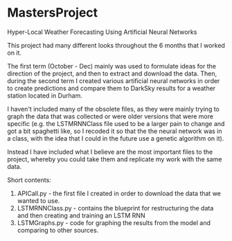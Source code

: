 # MastersProject
Hyper-Local Weather Forecasting Using Artificial Neural Networks

This project had many different looks throughout the 6 months that I worked on it.

The first term (October - Dec) mainly was used to formulate ideas for the direction of the project, and then to extract and download the data. Then, during the second term I created various artificial neural networks in order to create predictions and compare them to DarkSky results for a weather station located in Durham. 

I haven't included many of the obsolete files, as they were mainly trying to graph the data that was collected or were older versions that were more specific (e.g. the LSTMRNNClass file used to be a larger pain to change and got a bit spaghetti like, so I recoded it so that the the neural network was in a class, with the idea that I could in the future use a genetic algorithm on it). 

Instead I have included what I believe are the most important files to the project, whereby you could take them and replicate my work with the same data.

Short contents:
1. APICall.py - the first file I created in order to download the data that we wanted to use.
2. LSTMRNNClass.py - contains the blueprint for restructuring the data and then creating and training an LSTM RNN
3. LSTMGraphs.py - code for graphing the results from the model and comparing to other sources.
